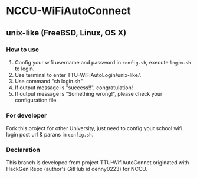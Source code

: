 NCCU-WiFiAutoConnect
===

## unix-like (FreeBSD, Linux, OS X) 

### How to use

1. Config your wifi username and password in `config.sh`, execute `login.sh` to login.
2. Use terminal to enter TTU-WiFiAutoLogin/unix-like/.
3. Use command "sh login.sh"
4. If output message is "success!!", congratulation!
5. If output message is "Something wrong!", please check your configuration file.

### For developer

Fork this project for other University, just need to config your school wifi login post url & parans in `config.sh`.

### Declaration
This branch is developed from project TTU-WifiAutoConnet originated with HackGen Repo (author's GitHub id denny0223) for NCCU.

